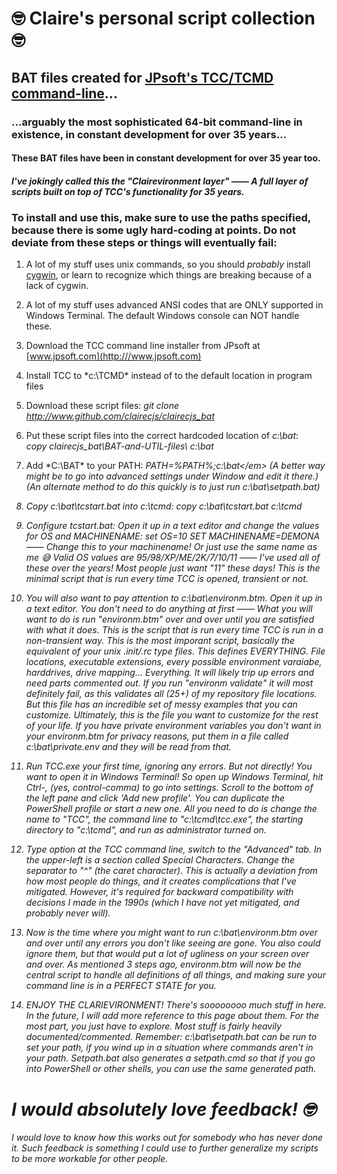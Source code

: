 # 🤓 Claire's personal script collection 🤓

## BAT files created for [JPsoft's TCC/TCMD command-line](http://www.JPSoft.com)...

### ...arguably the most sophisticated 64-bit command-line in existence, in constant development for over 35 years...

#### These BAT files have been in constant development for over 35 year too.

##### I've jokingly called this the "Clairevironment layer" —— A full layer of scripts built on top of TCC's functionality for 35 years.



### To install and use this, make sure to use the paths specified, because there is some ugly hard-coding at points. Do not deviate from these steps or things will eventually fail:

1. A lot of my stuff uses unix commands, so you should <em>probably</em> install [cygwin](https://www.cygwin.com/install.html), or learn to recognize which things are breaking because of a lack of cygwin.

1. A lot of my stuff uses advanced ANSI codes that are ONLY supported in Windows Terminal.  The default Windows console can NOT handle these.

1. Download the TCC command line installer from JPsoft at [www.jpsoft.com](http:///www.jpsoft.com)

1. Install TCC to *c:\TCMD\* instead of to the default location in program files

1. Download these script files:
   <em>git clone http://www.github.com/clairecjs/clairecjs_bat</em>

1. Put these script files into the correct hardcoded location of *c:\bat*:<br>
   <em>copy clairecjs_bat\BAT-and-UTIL-files\ c:\bat</em>

1. Add *C:\BAT\* to your PATH:
   <em>PATH=%PATH%;c:\bat\</em>
   (A better way might be to go into advanced settings under Window and edit it there.)
   (An alternate method to do this quickly is to just run c:\bat\setpath.bat)

1. Copy *c:\bat\tcstart.bat* into *c:\tcmd*:
   <em>copy c:\bat\tcstart.bat c:\tcmd</em>

1. Configure *tcstart.bat*: Open it up in a text editor and change the values for OS and MACHINENAME:
   <em>set OS=10</em>
   <em>SET MACHINENAME=DEMONA</em> —— Change this to your machinename! Or just use the same name as me 😅
   Valid OS values are 95/98/XP/ME/2K/7/10/11 —— I've used all of these over the years! Most people just want "11" these days!
   This is the minimal script that is run every time TCC is opened, transient or not.

1. You will also want to pay attention to *c:\bat\environm.btm*. Open it up in a text editor. You don't need to do anything at first —— What you will want to do is run "environm.btm" over and over until you are satisfied with what it does. This is the script that is run every time TCC is run in a non-transient way. This is the most imporant script, basically the equivalent of your unix .init/.rc type files. This defines EVERYTHING. File locations, executable extensions, every possible environment varaiabe, harddrives, drive mapping... Everything. It will likely trip up errors and need parts commented out. If you run "environm validate" it will most definitely fail, as this validates all (25+) of my repository file locations.  But this file has an incredible set of messy examples that you can customize. Ultimately, this is the file you want to customize for the rest of your life. If you have private environment variables you don't want in your environm.btm for privacy reasons, put them in a file called c:\bat\private.env and they will be read from that.

1. Run TCC.exe your first time, ignoring any errors.  But not directly!  You want to open it in Windows Terminal!   So open up Windows Terminal, hit Ctrl-, (yes, control-comma) to go into settings. Scroll to the bottom of the left pane and click <em>'Add new profile'</em>. You can duplicate the PowerShell profile or start a new one.  All you need to do is change the name to "TCC", the command line to "c:\tcmd\tcc.exe", the starting directory to "c:\tcmd", and run as administrator turned on.

1. Type <em>option</em> at the TCC command line, switch to the "Advanced" tab.  In the upper-left is a section called *Special Characters*.  Change the separator to "^" (the caret character). This is actually a deviation from how most people do things, and it creates complications that I've mitigated. However, it's required for backward compatibility with decisions I made in the 1990s (which I have not yet mitigated, and probably never will).

1. Now is the time where you might want to run *c:\bat\environm.btm* over and over until any errors you don't like seeing are gone. You also could ignore them, but that would put a lot of ugliness on your screen over and over.  As mentioned 3 steps ago, *environm.btm* will now be the central script to handle all definitions of all things, and making sure your command line is in a PERFECT STATE for you.

1. ENJOY THE CLARIEVIRONMENT!  There's soooooooo much stuff in here. In the future, I will add more reference to this page about them. For the most part, you just have to explore. Most stuff is fairly heavily documented/commented.
   Remember: *c:\bat\setpath.bat* can be run to set your path, if you wind up in a situation where commands aren't in your path. 
   Setpath.bat also generates a *setpath.cmd* so that if you go into PowerShell or other shells, you can use the same generated path.




# I would absolutely love feedback! 🤓

I would love to know how this works out for somebody who has never done it. Such feedback is something I could use to further generalize my scripts to be more workable for other people.

